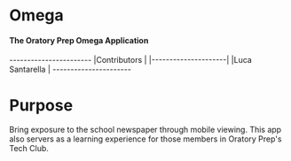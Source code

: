 <h1>Omega</h1>

<h4>The Oratory Prep Omega Application</h4>
-----------------------
|Contributors					|
|---------------------|
|Luca Santarella			|
----------------------

Purpose
====
Bring exposure to the school newspaper through mobile viewing. This app also servers as a learning experience for those members in Oratory Prep's Tech Club.

